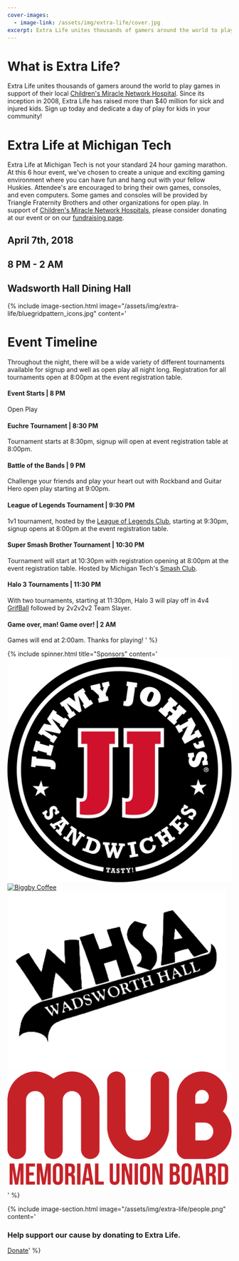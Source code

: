 ```yaml
---
cover-images:
  - image-link: /assets/img/extra-life/cover.jpg
excerpt: Extra Life unites thousands of gamers around the world to play games in support of their local Children's Miracle Network Hospital.
---
```

# What is Extra Life?

Extra Life unites thousands of gamers around the world to play games in support of their local [Children's Miracle Network Hospital](https://childrensmiraclenetworkhospitals.org/). Since its inception in 2008, Extra Life has raised more than $40 million for sick and injured kids. Sign up today and dedicate a day of play for kids in your community!

# Extra Life at Michigan Tech

Extra Life at Michigan Tech is not your standard 24 hour gaming marathon. At this 6 hour event, we've chosen to create a unique and exciting gaming environment where you can have fun and hang out with your fellow Huskies. Attendee's are encouraged to bring their own games, consoles, and even computers. Some games and consoles will be provided by Triangle Fraternity Brothers and other organizations for open play. In support of [Children's Miracle Network Hospitals](https://childrensmiraclenetworkhospitals.org/), please consider donating at our event or on our [fundraising page](https://www.extra-life.org/participant/MTU_Extra_Life).

## April 7th, 2018
## 8 PM - 2 AM
## Wadsworth Hall Dining Hall

{% include image-section.html image="/assets/img/extra-life/bluegridpattern_icons.jpg" content='
# Event Timeline

Throughout the night, there will be a wide variety of different tournaments available for signup and well as open play all night long. Registration for all tournaments open at 8:00pm at the event registration table.

#### Event Starts | 8 PM
Open Play

#### Euchre Tournament | 8:30 PM
Tournament starts at 8:30pm, signup will open at event registration table at 8:00pm.

#### Battle of the Bands | 9 PM
Challenge your friends and play your heart out with Rockband and Guitar Hero open play starting at 9:00pm.

#### League of Legends Tournament | 9:30 PM
1v1 tournament, hosted by the [League of Legends Club](https://www.involvement.mtu.edu/organization/lol), starting at 9:30pm, signup opens at 8:00pm at the event registration table.

#### Super Smash Brother Tournament | 10:30 PM
Tournament will start at 10:30pm with registration opening at 8:00pm at the event registration table. Hosted by Michigan Tech's [Smash Club](https://www.involvement.mtu.edu/organization/smashclub).

#### Halo 3 Tournaments | 11:30 PM
With two tournaments, starting at 11:30pm, Halo 3 will play off in 4v4 [GrifBall](https://www.youtube.com/watch?v=rmOzAE-CbLY) followed by 2v2v2v2 Team Slayer.

#### Game over, man! Game over! | 2 AM
Games will end at 2:00am. Thanks for playing!
' %}

{% include spinner.html title="Sponsors" content='
[![Jimmy Johns](/assets/img/extra-life/sponsors/Jimmy-Johns.jpg)](https://www.jimmyjohns.com/)
[![Biggby Coffee](https://www.biggby.com/wp-content/uploads/2016/11/BIGGBY-logo-horizontal.png)](https://www.biggby.com/)
![WHSA](/assets/img/extra-life/sponsors/whsa.png)
![MUB Board](/assets/img/extra-life/sponsors/MUB_Logo_Red.png)
' %}

{% include image-section.html image="/assets/img/extra-life/people.png" content='
### Help support our cause by donating to Extra Life.

<a class="btn btn-primary" href="https://www.extra-life.org/index.cfm?fuseaction=donorDrive.team&teamID=39508" role="button">Donate</a>' %}
